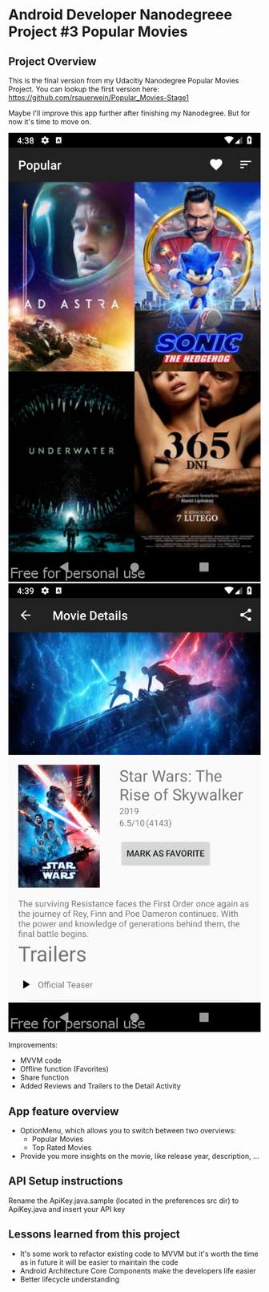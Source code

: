 # Android Developer Nanodegreee Project #3 Popular Movies

## Project Overview
This is the final version from my Udacitiy Nanodegree Popular Movies Project. You can lookup the first
version here: https://github.com/rsauerwein/Popular_Movies-Stage1

Maybe I'll improve this app further after finishing my Nanodegree. But for now it's time to move on.

![Main Activity Screenshot](/screenshots/main.png?raw=true "Main Activity")
![Detail Activity Screenshot](/screenshots/detail.png?raw=true "Detail Activity")

Improvements:
- MVVM code
- Offline function (Favorites)
- Share function
- Added Reviews and Trailers to the Detail Activity

## App feature overview
- OptionMenu, which allows you to switch between two overviews:
  - Popular Movies
  - Top Rated Movies
- Provide you more insights on the movie, like release year, description, ...

## API Setup instructions
Rename the ApiKey.java.sample (located in the preferences src dir) to ApiKey.java and insert your API key

## Lessons learned from this project
- It's some work to refactor existing code to MVVM but it's worth the time as in future it will be easier to maintain the code
- Android Architecture Core Components make the developers life easier
- Better lifecycle understanding
